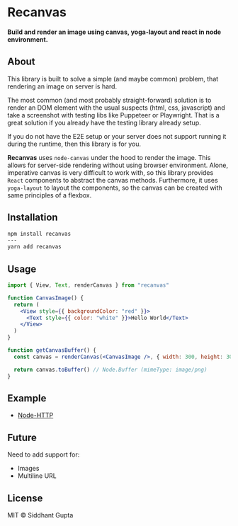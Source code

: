 # Recanvas

**Build and render an image using canvas, yoga-layout and react in node environment.**

## About

This library is built to solve a simple (and maybe common) problem,
that rendering an image on server is hard.

The most common (and most probably straight-forward) solution is to
render an DOM element with the usual suspects (html, css, javascript)
and take a screenshot with testing libs like Puppeteer or Playwright.
That is a great solution if you already have the testing library already setup.

If you do not have the E2E setup or your server does not support running it
during the runtime, then this library is for you.

**Recanvas** uses `node-canvas` under the hood to render the image.
This allows for server-side rendering without using browser environment.
Alone, imperative canvas is very difficult to work with,
so this library provides `React` components to abstract the canvas methods.
Furthermore, it uses `yoga-layout` to layout the components,
so the canvas can be created with same principles of a flexbox.

## Installation

```bash
npm install recanvas
---
yarn add recanvas
```

## Usage

```jsx
import { View, Text, renderCanvas } from "recanvas"

function CanvasImage() {
  return (
    <View style={{ backgroundColor: "red" }}>
      <Text style={{ color: "white" }}>Hello World</Text>
    </View>
  )
}

function getCanvasBuffer() {
  const canvas = renderCanvas(<CanvasImage />, { width: 300, height: 300 })

  return canvas.toBuffer() // Node.Buffer (mimeType: image/png)
}
```

## Example

- [Node-HTTP](https://codesandbox.io/s/recanvas-example-nrn9mt?file=/app.js)

## Future

Need to add support for:

- Images
- Multiline URL

## License

MIT © Siddhant Gupta
